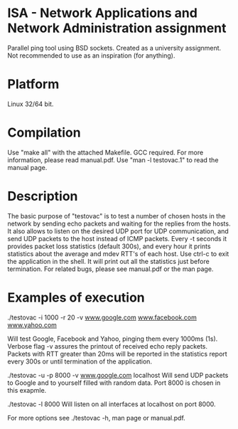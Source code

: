 # ISA - Network Applications and Network Administration assignment
Parallel ping tool using BSD sockets. Created as a university assignment. Not recommended to use as an inspiration (for anything).

# Platform
Linux 32/64 bit.

# Compilation
Use "make all" with the attached Makefile. GCC required.
For more information, please read manual.pdf.
Use "man -l testovac.1" to read the manual page.

# Description
The basic purpose of "testovac" is to test a number of chosen hosts in the network by sending echo packets and waiting for the replies from the hosts. It also allows to listen on the desired UDP port for UDP communication, and send UDP packets to the host instead of ICMP packets. Every -t seconds it provides packet loss statistics (default 300s), and every hour it prints statistics about the average and mdev RTT's of each host. Use ctrl-c to exit the application in the shell. It will print out all the statistics just before termination. For related bugs, please see manual.pdf or the man page.

# Examples of execution

./testovac -i 1000 -r 20 -v www.google.com www.facebook.com www.yahoo.com

Will test Google, Facebook and Yahoo, pinging them every 1000ms (1s). Verbose flag -v assures the printout of received echo reply packets. Packets with RTT greater than 20ms will be reported in the statistics report every 300s or until termination of the application.

./testovac -u -p 8000 -v www.google.com localhost
Will send UDP packets to Google and to yourself filled with random data. Port 8000 is chosen in this exapmle.

./testovac -l 8000
Will listen on all interfaces at localhost on port 8000.

For more options see ./testovac -h, man page or manual.pdf.
